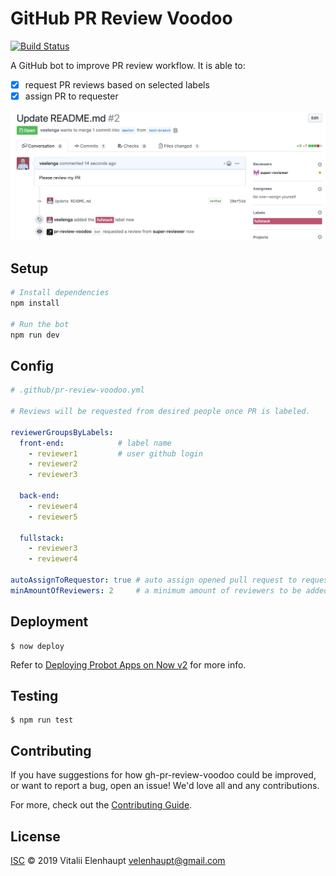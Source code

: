 # GitHub PR Review Voodoo

[![Build Status](https://travis-ci.org/veelenga/gh-pr-review-voodoo.svg?branch=master)](https://travis-ci.org/veelenga/gh-pr-review-voodoo)

A GitHub bot to improve PR review workflow. It is able to:

- [x] request PR reviews based on selected labels
- [x] assign PR to requester

![](assets/example.png)

## Setup

```sh
# Install dependencies
npm install

# Run the bot
npm run dev
```

## Config

```yml
# .github/pr-review-voodoo.yml

# Reviews will be requested from desired people once PR is labeled.

reviewerGroupsByLabels:
  front-end:            # label name
    - reviewer1         # user github login
    - reviewer2
    - reviewer3

  back-end:
    - reviewer4
    - reviewer5

  fullstack:
    - reviewer3
    - reviewer4

autoAssignToRequestor: true # auto assign opened pull request to requestor (false by default)
minAmountOfReviewers: 2     # a minimum amount of reviewers to be added to PR

```

## Deployment

```
$ now deploy
```

Refer to [Deploying Probot Apps on Now v2](https://medium.com/twostoryrobot/deploying-probot-apps-on-now-v2-b457650dadde) for more info.

## Testing

```
$ npm run test
```

## Contributing

If you have suggestions for how gh-pr-review-voodoo could be improved, or want to report a bug, open an issue! We'd love all and any contributions.

For more, check out the [Contributing Guide](CONTRIBUTING.md).

## License

[ISC](LICENSE) © 2019 Vitalii Elenhaupt <velenhaupt@gmail.com>
